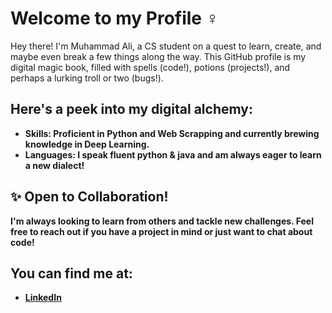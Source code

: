 <!DOCTYPE html>
<html lang="en">
<head>
  <meta charset="UTF-8">
  <meta name="viewport" content="width=device-width, initial-scale=1.0">
</head>
<body>
  <h1>Welcome to my Profile ‍♀️</h1>
  <p>Hey there! I'm Muhammad Ali, a CS student on a quest to learn, create, and maybe even break a few things along the way. This GitHub profile is my digital magic book, filled with spells (code!), potions (projects!), and perhaps a lurking troll or two (bugs!).</p>
  <h2>Here's a peek into my digital alchemy:</h2>
  <ul>
    <li><strong>Skills: Proficient in Python and Web Scrapping and currently brewing knowledge in Deep Learning.</li>
    <li><strong>Languages: I speak fluent python & java and am always eager to learn a new dialect!</li>
  </ul>
  <h2>✨ Open to Collaboration!</h2>
  <p>I'm always looking to learn from others and tackle new challenges. Feel free to reach out if you have a project in mind or just want to chat about code!</p> 
  <h2>You can find me at:</h2>
  <ul>
    <li><a href="https://www.linkedin.com/in/muhammad-ali-4755ab276/">LinkedIn</a></li>
  </ul>
</body>
</html>
